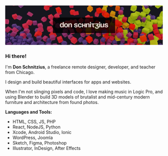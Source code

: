 ![Don Schnitzius Github Header](https://raw.githubusercontent.com/don1138/don1138/master/github-header.jpg)

### Hi there!

I'm **Don Schnitzius**, a freelance remote designer, developer, and teacher from Chicago.

I design and build beautiful interfaces for apps and websites.

When I'm not slinging pixels and code, I love making music in Logic Pro, and using Blender to build 3D models of brutalist and mid-century modern furniture and architecture from found photos.

**Languages and Tools:**

- HTML, CSS, JS, PHP
- React, NodeJS, Python
- Xcode, Android Studio, Ionic
- WordPress, Joomla
- Sketch, Figma, Photoshop
- Illustrator, InDesign, After Effects
